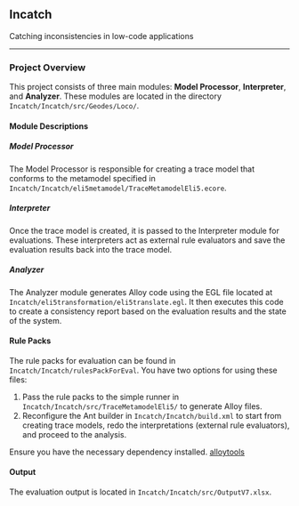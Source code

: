 ## Incatch
Catching inconsistencies in low-code applications

---

### Project Overview

This project consists of three main modules: **Model Processor**, **Interpreter**, and **Analyzer**. These modules are located in the directory `Incatch/Incatch/src/Geodes/Loco/`.

#### Module Descriptions

##### Model Processor
The Model Processor is responsible for creating a trace model that conforms to the metamodel specified in `Incatch/Incatch/eli5metamodel/TraceMetamodelEli5.ecore`. 

##### Interpreter
Once the trace model is created, it is passed to the Interpreter module for evaluations. These interpreters act as external rule evaluators and save the evaluation results back into the trace model.

##### Analyzer
The Analyzer module generates Alloy code using the EGL file located at `Incatch/eli5transformation/eli5translate.egl`. It then executes this code to create a consistency report based on the evaluation results and the state of the system.

#### Rule Packs

The rule packs for evaluation can be found in `Incatch/Incatch/rulesPackForEval`. You have two options for using these files:

1. Pass the rule packs to the simple runner in `Incatch/Incatch/src/TraceMetamodelEli5/` to generate Alloy files.
2. Reconfigure the Ant builder in `Incatch/Incatch/build.xml` to start from creating trace models, redo the interpretations (external rule evaluators), and proceed to the analysis.

Ensure you have the necessary dependency installed. [alloytools](https://github.com/AlloyTools/org.alloytools.alloy/releases/tag/v5.1.0)

#### Output

The evaluation output is located in `Incatch/Incatch/src/OutputV7.xlsx`.

